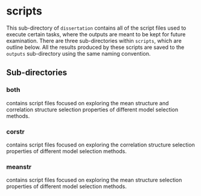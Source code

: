 # scripts

This sub-directory of `dissertation` contains all of the script files used to execute certain tasks, where the outputs are meant to be kept for future examination. There are three sub-directories within `scripts`, which are outline below. All the results produced by these scripts are saved to the `outputs` sub-directory using the same naming convention.

## Sub-directories

### both

contains script files focused on exploring the mean structure and correlation structure selection properties of different model selection methods.

### corstr

contains script files focused on exploring the correlation structure selection properties of different model selection methods.

### meanstr

contains script files focused on exploring the mean structure selection properties of different model selection methods.